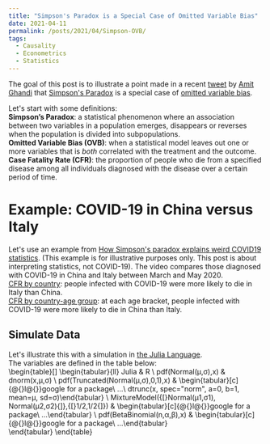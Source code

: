 ```yaml
---
title: "Simpson's Paradox is a Special Case of Omitted Variable Bias"
date: 2021-04-11
permalink: /posts/2021/04/Simpson-OVB/
tags:
  - Causality
  - Econometrics
  - Statistics
---
```


The goal of this post is to illustrate a point made in a 
recent [tweet](https://twitter.com/AmitEcon/status/1368990015536119813?s=20) 
by [Amit Ghandi](https://web.sas.upenn.edu/agandhi/) 
that [Simpson's Paradox](https://en.wikipedia.org/wiki/Simpson%27s_paradox) 
is a special case of 
[omitted variable bias](https://en.wikipedia.org/wiki/Omitted-variable_bias).

Let's start with some definitions:
<br/>
**Simpson’s Paradox**: a statistical phenomenon where an association between two variables in a population emerges, disappears or reverses when the population is divided into subpopulations.
<br/>
**Omitted Variable Bias (OVB)**: when a statistical model leaves out one or more variables that is _both_ correlated with the treatment and the outcome. 
<br>
<b>Case Fatality Rate (CFR)</b>: 
the proportion of people who die from a specified disease among all individuals diagnosed with the disease over a certain period of time.


Example: COVID-19 in China versus Italy
======
Let's use an example from 
[How Simpson's paradox explains weird COVID19 statistics](https://www.youtube.com/watch?v=t-Ci3FosqZs). 
(This example is for illustrative purposes only. This post is about interpreting statistics, not COVID-19). 
The video compares those diagnosed with COVID-19 in China and Italy between March and May 2020. 
<br>
<u>CFR by country</u>: people infected with COVID-19 were more likely to die in Italy than China. 
<br>
<u>CFR by country-age group</u>: at each age bracket, people infected with COVID-19 were more likely to die in China than Italy.

Simulate Data
------
Let's illustrate this with a simulation in [the Julia Language](https://julialang.org/).
<br>
The variables are defined in the table below:
<br>
\begin{table}[]
\begin{tabular}{ll}
Julia                                                            & R                                                                                                                             \\
pdf(Normal(μ,σ),x)                                               & dnorm(x,μ,σ)                                                                                                                  \\
pdf(Truncated(Normal(μ,σ),0,1),x)                                & \begin{tabular}[c]{@{}l@{}}google for a package\\      ...\\      dtrunc(x, spec="norm", a=0, b=1, mean=μ, sd=σ)\end{tabular} \\
MixtureModel({[}Normal(μ1,σ1),   Normal(μ2,σ2){]},{[}1/2,1/2{]}) & \begin{tabular}[c]{@{}l@{}}google for a package\\      …\end{tabular}                                                         \\
pdf(BetaBinomial(n,α,β),x)                                       & \begin{tabular}[c]{@{}l@{}}google for a package\\      …\end{tabular}                                                        
\end{tabular}
\end{table}

